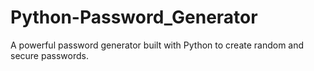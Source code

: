 # Python-Password_Generator
A powerful password generator built with Python to create random and secure passwords.
